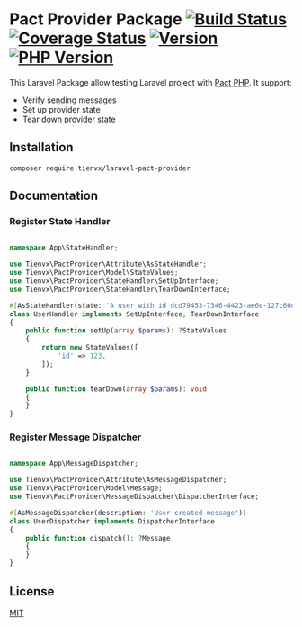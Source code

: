 # Pact Provider Package [![Build Status][actions_badge]][actions_link] [![Coverage Status][coveralls_badge]][coveralls_link] [![Version][version-image]][version-url] [![PHP Version][php-version-image]][php-version-url]

This Laravel Package allow testing Laravel project with [Pact PHP][pact-php].
It support:
* Verify sending messages
* Set up provider state
* Tear down provider state

## Installation

```shell
composer require tienvx/laravel-pact-provider
```

## Documentation

### Register State Handler

```php

namespace App\StateHandler;

use Tienvx\PactProvider\Attribute\AsStateHandler;
use Tienvx\PactProvider\Model\StateValues;
use Tienvx\PactProvider\StateHandler\SetUpInterface;
use Tienvx\PactProvider\StateHandler\TearDownInterface;

#[AsStateHandler(state: 'A user with id dcd79453-7346-4423-ae6e-127c60d8dd20 exists')]
class UserHandler implements SetUpInterface, TearDownInterface
{
    public function setUp(array $params): ?StateValues
    {
        return new StateValues([
            'id' => 123,
        ]);
    }

    public function tearDown(array $params): void
    {
    }
}
```

### Register Message Dispatcher

```php

namespace App\MessageDispatcher;

use Tienvx\PactProvider\Attribute\AsMessageDispatcher;
use Tienvx\PactProvider\Model\Message;
use Tienvx\PactProvider\MessageDispatcher\DispatcherInterface;

#[AsMessageDispatcher(description: 'User created message')]
class UserDispatcher implements DispatcherInterface
{
    public function dispatch(): ?Message
    {
    }
}
```

## License

[MIT](https://github.com/tienvx/laravel-pact-provider/blob/main/LICENSE)

[actions_badge]: https://github.com/tienvx/laravel-pact-provider/workflows/main/badge.svg
[actions_link]: https://github.com/tienvx/laravel-pact-provider/actions

[coveralls_badge]: https://coveralls.io/repos/tienvx/laravel-pact-provider/badge.svg?branch=main&service=github
[coveralls_link]: https://coveralls.io/github/tienvx/laravel-pact-provider?branch=main

[version-url]: https://packagist.org/packages/tienvx/laravel-pact-provider
[version-image]: http://img.shields.io/packagist/v/tienvx/laravel-pact-provider.svg?style=flat

[php-version-url]: https://packagist.org/packages/tienvx/laravel-pact-provider
[php-version-image]: http://img.shields.io/badge/php-8.1.0+-ff69b4.svg

[pact-php]: https://github.com/pact-foundation/pact-php
